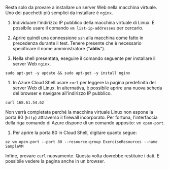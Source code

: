 Resta solo da provare a installare un server Web nella macchina virtuale. Uno dei pacchetti più semplici da installare è `nginx`.

1. Individuare l'indirizzo IP pubblico della macchina virtuale di Linux. È possibile usare il comando `vm list-ip-addresses` per cercarlo.

1. Aprire quindi una connessione `ssh` alla macchina come fatto in precedenza durante il test. Tenere presente che è necessario specificare il nome amministratore ("**aldis**").

1. Nella shell presentata, eseguire il comando seguente per installare il server Web `nginx`.

```azurecli
sudo apt-get -y update && sudo apt-get -y install nginx
```

1. In Azure Cloud Shell usare `curl` per leggere la pagina predefinita del server Web di Linux. In alternativa, è possibile aprire una nuova scheda del browser e navigare all'indirizzo IP pubblico.

```azurecli
curl 168.61.54.62
```

Non verrà completata perché la macchina virtuale Linux non espone la porta 80 (`http`) attraverso il firewall incorporato. Per fortuna, l'interfaccia della riga comando di Azure dispone di un comando apposito: `vm open-port`. 

1. Per aprire la porta 80 in Cloud Shell, digitare quanto segue:

```
az vm open-port --port 80 --resource-group ExerciseResources --name SampleVM
```

Infine, provare `curl` nuovamente. Questa volta dovrebbe restituire i dati. È possibile vedere la pagina anche in un browser.
